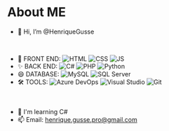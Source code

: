 # About ME 

- 👋 Hi, I’m @HenriqueGusse
<br/>

- 👀 FRONT END:
![HTML](https://img.shields.io/badge/HTML5-E34F26?logo=html5&logoColor=white)
![CSS](https://img.shields.io/badge/CSS-639?logo=css&logoColor=fff)
![JS](https://img.shields.io/badge/JavaScript-323330?logo=javascript&logoColor=F7DF1E)
- ✨ BACK END:
![C#](https://custom-icon-badges.demolab.com/badge/C%23-%23239120.svg?logo=cshrp&logoColor=white)
![PHP](https://img.shields.io/badge/PHP-777BB4?logo=php&logoColor=white)
![Python](https://img.shields.io/badge/Python-3776AB?logo=python&logoColor=white)
- 😄 DATABASE: 
![MySQL](https://img.shields.io/badge/MySQL-005C84?logo=mysql&logoColor=white)
![SQL Server](https://custom-icon-badges.demolab.com/badge/Microsoft%20SQL%20Server-CC2927?logo=mssqlserver-white&logoColor=white)
- 🛠️ TOOLS: 
![Azure DevOps](https://custom-icon-badges.demolab.com/badge/Azure%20DevOps-0078D7?logo=azure-devops-white&logoColor=fff)
![Visual Studio](https://custom-icon-badges.demolab.com/badge/Visual%20Studio-5C2D91.svg?&logo=visualstudio&logoColor=white)
![Git](https://img.shields.io/badge/Git-F05032?logo=git&logoColor=fff)
<br/>

- 🌱 I'm learning C#
- 📫 Email: henrique.gusse.pro@gmail.com

<!---
HenriqueGusse/HenriqueGusse is a special repository because its `README.md` (this file) appears on your GitHub profile.
You can click the Preview link to take a look at your changes.
--->
